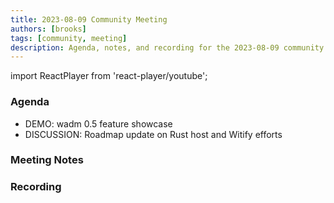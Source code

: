 ```yaml
---
title: 2023-08-09 Community Meeting
authors: [brooks]
tags: [community, meeting]
description: Agenda, notes, and recording for the 2023-08-09 community meeting
---
```


import ReactPlayer from 'react-player/youtube';

### Agenda

- DEMO: wadm 0.5 feature showcase
- DISCUSSION: Roadmap update on Rust host and Witify efforts

### Meeting Notes

### Recording

<ReactPlayer url='https://www.youtube.com/watch?v=JQRc8beCrKA' controls />

